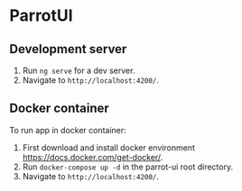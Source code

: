 # ParrotUI

## Development server

1. Run `ng serve` for a dev server. 
2. Navigate to `http://localhost:4200/`.

## Docker container

To run app in docker container:
1. First download and install docker environment https://docs.docker.com/get-docker/.
2. Run ```docker-compose up -d``` in the parrot-ui root directory.
3. Navigate to `http://localhost:4200/`.
